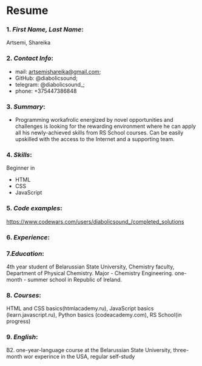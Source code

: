   # Resume
 ### 1. *First Name, Last Name*: 
 Artsemi, Shareika
 ### 2. *Contact Info*:  
 * mail: artsemishareika@gmail.com; 
 * GitHub: @diabolicsound; 
 * telegram: @diabolicsound_; 
 * phone: +375447386848 
 ### 3. *Summary*: 
 * Programming workafrolic energized by novel opportunities and challenges is looking for the rewarding environment where he can apply all his newly-achieved skills from RS School courses. Can be easily upskilled with the access to the Internet and a supporting team.
 ### 4. *Skills*: 
  Beginner in 
  * HTML 
  * CSS
  * JavaScript
 ### 5. *Code examples*: 
  https://www.codewars.com/users/diabolicsound_/completed_solutions 
 ### 6. *Experience*: 
 ### 7.*Education*: 
 4th year student of Belarussian State University, Chemistry faculty, Department of Physical Chemistry. Major - Chemistry Engineering. one-month - summer school in Republic of Ireland.
 ### 8. *Courses*: 
 HTML and CSS basics(htmlacademy.ru), JavaScript basics (learn.javascript.ru), Python basics (codeacademy.com), RS School(in progress)
 ### 9. *English*: 
 B2. one-year-language course at the Belarussian State University, three-month wor experince in the USA, regular self-study
